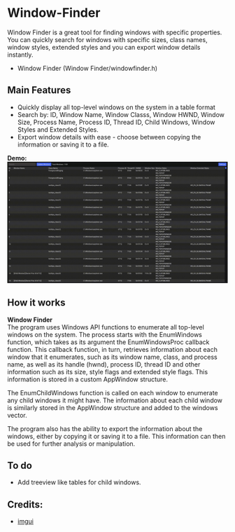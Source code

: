 # Window-Finder
Window Finder is a great tool for finding windows with specific properties. You can quickly search for windows with specific sizes, class names, window styles, extended styles and you can export window details instantly.

* Window Finder (Window Finder/windowfinder.h)

## Main Features

* Quickly display all top-level windows on the system in a table format
* Search by: ID, Window Name, Window Classs, Window HWND, Window Size, Process Name, Process ID, Thread ID, Child Windows, Window Styles and Extended Styles.
* Export window details with ease - choose between copying the information or saving it to a file.

<b>Demo:</b>
![demo](https://github.com/Apex-master/Window-Finder/blob/main/windowfinderdemo.gif)


## How it works
<b>Window Finder</b><br/>
The program uses Windows API functions to enumerate all top-level windows on the system. The process starts with the EnumWindows function, which takes as its argument the EnumWindowsProc callback function. This callback function, in turn, retrieves information about each window that it enumerates, such as its window name, class, and process name, as well as its handle (hwnd), process ID, thread ID and other information such as its size, style flags and extended style flags. This information is stored in a custom AppWindow structure.

The EnumChildWindows function is called on each window to enumerate any child windows it might have. The information about each child window is similarly stored in the AppWindow structure and added to the windows vector.

The program also has the ability to export the information about the windows, either by copying it or saving it to a file. This information can then be used for further analysis or manipulation.

## To do
* Add treeview like tables for child windows.

## Credits:
* [imgui](https://github.com/ocornut/imgui)

